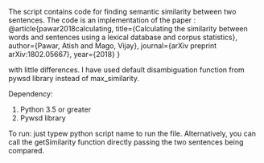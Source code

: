The script contains code for finding semantic similarity between two sentences. The code is an implementation of the paper :
@article{pawar2018calculating,
  title={Calculating the similarity between words and sentences using a lexical database and corpus statistics},
  author={Pawar, Atish and Mago, Vijay},
  journal={arXiv preprint arXiv:1802.05667},
  year={2018}
}

with little differences.  I have used default disambiguation function from pywsd library instead of max_similarity. 

Dependency:
1. Python 3.5 or greater
2. Pywsd library

To run:
just typew python script name to run the file. Alternatively, you can call the getSimilarity function directly passing the two sentences being compared.
